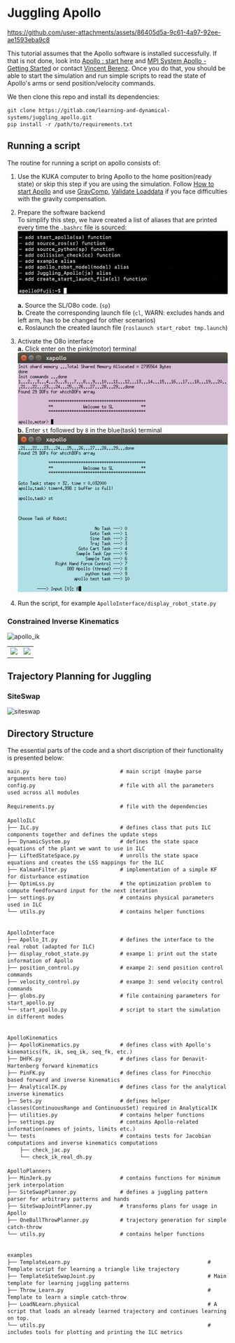 
# Juggling Apollo


https://github.com/user-attachments/assets/86405d5a-9c61-4a97-92ee-ae1593eba9c8




This tutorial assumes that the Apollo software is installed successfully.
If that is not done, look into [Apollo : start here](https://atlas.is.localnet/confluence/display/AMDW/Apollo+%3A+start+here) and [MPI System Apollo - Getting Started](https://atlas.is.localnet/confluence/display/AMDW/MPI+System+Apollo+-+Getting+Started) or contact [Vincent Berenz](https://ei.is.mpg.de/person/vberenz).
Once you do that, you should be able to start the simulation and run simple scripts to read the state of Apollo's arms or send position/velocity commands.

We then clone this repo and install its dependencies:
```
git clone https://gitlab.com/learning-and-dynamical-systems/juggling_apollo.git
pip install -r /path/to/requirements.txt
```

## Running a script
The routine for running a script on apollo consists of:
1. Use the KUKA computer to bring Apollo to the home position(ready state) or skip this step if you are using the simulation. Follow [How to start Apollo](https://atlas.is.localnet/confluence/pages/viewpage.action?spaceKey=AMDW&title=How+to+start+Apollo+and+control+it+from+SL) and use [GravComp](https://atlas.is.localnet/confluence/pages/viewpage.action?spaceKey=AMDW&title=GravComp+Mode+illigal+state), [Validate Loaddata](https://atlas.is.localnet/confluence/pages/viewpage.action?spaceKey=AMDW&title=Validate+Loaddata+%24TORQUE_AXIS_EST+limit+exceeded) if you face difficulties with the gravity compensation.

2. Prepare the software backend  
   To simplify this step, we have created a list of aliases that are printed every time the ```.bashrc``` file is sourced:  
   ![aliases](Readme.assets/aliases.png)  
   
   **a.**  Source the SL/O8o code. (```sp```)  
   **b.**  Create the corresponding launch file  (```cl```, WARN: excludes hands and left arm, has to be changed for other scenarios)  
   **c.**  Roslaunch the created launch file  (```roslaunch start_robot tmp.launch```)


4. Activate the O8o interface  
   **a.** Click enter on the pink(motor) terminal  
   ![pink_terminal](Readme.assets/pink_terminal.png)  
   **b.** Enter ```st``` followed by ```8``` in the blue(task) terminal  
   ![blue_terminal](Readme.assets/blue_terminal.png)
5. Run the script, for example ```ApolloInterface/display_robot_state.py```


### Constrained Inverse Kinematics

![apollo_ik](https://github.com/user-attachments/assets/45ec6d1c-ec80-4f32-8150-79a4745b46c9)

<table>
  <tr>
    <td><img src="https://github.com/user-attachments/assets/a6f433e1-f8f3-40fd-ae7f-4c8e3b7dc562" width="50%"></td>
    <td><img src="https://github.com/user-attachments/assets/a3cdec97-027e-4a15-8ceb-5d2119963756" width="50%"></td>
  </tr>
</table>



## Trajectory Planning for Juggling

### SiteSwap
![siteswap](https://github.com/user-attachments/assets/01bca480-ba17-46a7-a1dd-d0cd07dfb6de)

## Directory Structure
The essential parts of the code and a short discription of their functionality is presented below:

```
main.py                             # main script (maybe parse arguments here too)
config.py                           # file with all the parameters used across all modules

Requirements.py                     # file with the dependencies

ApolloILC
├── ILC.py                          # defines class that puts ILC components together and defines the update steps
├── DynamicSystem.py                # defines the state space equations of the plant we want to use in ILC
├── LiftedStateSpace.py             # unrolls the state space equations and creates the LSS mappings for the ILC
├── KalmanFilter.py                 # implementation of a simple KF for disturbance estimation
├── OptimLss.py                     # the optimization problem to compute feedforward input for the next iteration
├── settings.py                     # contains physical parameters used in ILC
└── utils.py                        # contains helper functions


ApolloInterface
├── Apollo_It.py                    # defines the interface to the real robot (adapted for ILC)
├── display_robot_state.py          # exampe 1: print out the state information of Apollo
├── position_control.py             # exampe 2: send position control commands
├── velocity_control.py             # exampe 3: send velocity control commands
├── globs.py                        # file containing parameters for start_apollo.py
└── start_apollo.py                 # script to start the simulation in different modes


ApolloKinematics
├── ApolloKinematics.py             # defines class with Apollo's kinematics(fk, ik, seq_ik, seq_fk, etc.)
├── DHFK.py                         # defines class for Denavit-Hartenberg forward kinematics
├── PinFK.py                        # defines class for Pinocchio based forward and inverse kinematics
├── AnalyticalIK.py                 # defines class for the analytical inverse kinematics
├── Sets.py                         # defines helper classes(ContinuousRange and ContinuousSet) required in AnalyticalIK
├── utilities.py                    # contains helper functions
├── settings.py                     # contains Apollo-related information(names of joints, limits etc.)
└── tests                           # contains tests for Jacobian computations and inverse kinematics computations
    ├── check_jac.py
    └── check_ik_real_dh.py

ApolloPlanners
├── MinJerk.py                      # contains functions for minimum jerk interpolation
├── SiteSwapPlanner.py              # defines a juggling pattern parser for arbitrary patterns and hands
├── SiteSwapJointPlanner.py         # transforms plans for usage in Apollo
├── OneBallThrowPlanner.py          # trajectory generation for simple catch-throw
└── utils.py                        # contains helper functions


examples
├── TemplateLearn.py                                            # Template script for learning a triangle like trajectory
├── TemplateSiteSwapJoint.py                                    # Main template for learning juggling patterns
├── Throw_Learn.py                                              # Template to learn a simple catch-throw
├── LoadNLearn.physical                                         # A script that loads an already learned trajectory and continues learning on top.
└── utils.py                                                    # includes tools for plotting and printing the ILC metrics

```
